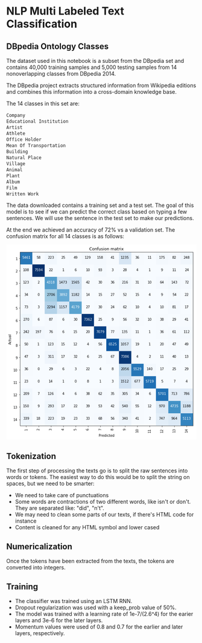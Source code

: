 # NLP Multi Labeled Text Classification
## DBpedia Ontology Classes


The dataset used in this notebook is a subset from the DBpedia set and contains 40,000 training samples and 5,000 testing samples from 14 nonoverlapping classes from DBpedia 2014.

The DBpedia project extracts structured information from Wikipedia editions and combines this information into a cross-domain knowledge base.

The 14 classes in this set are:

    Company
    Educational Institution
    Artist
    Athlete
    Office Holder
    Mean Of Transportation
    Building
    Natural Place
    Village
    Animal
    Plant
    Album
    Film
    Written Work

The data downloaded contains a training set and a test set. The goal of this model is to see if we can predict the correct class based on typing a few sentences. We will use the sentence in the test set to make our predictions.

At the end we achieved an accuracy of 72% vs a validation set.  The confusion matrix for all 14 classes is as follows:

![alt text](https://github.com/mlsmall/NLP-Multi-Labeled-Text-Classification/blob/master/cm.png)



## Tokenization

The first step of processing the texts go is to split the raw sentences into words or tokens. The easiest way to do this would be to split the string on spaces, but we need to be smarter:

- We need to take care of punctuations
- Some words are contractions of two different words, like isn't or don't. They are separated like: "did", "n't".
- We may need to clean some parts of our texts, if there's HTML code for instance
- Content is cleaned for any HTML symbol and lower cased


## Numericalization

Once the tokens have been extracted from the texts, the tokens are converted into integers.

## Training

- The classifier was trained using an LSTM RNN.
- Dropout regularization was used with a keep_prob value of 50%. 
- The model was trained with a learning rate of 1e-7/(2.6^4) for the earier layers and 3e-6 for the later layers.
- Momentum values were used of 0.8 and 0.7 for the earlier and later layers, respectively.
